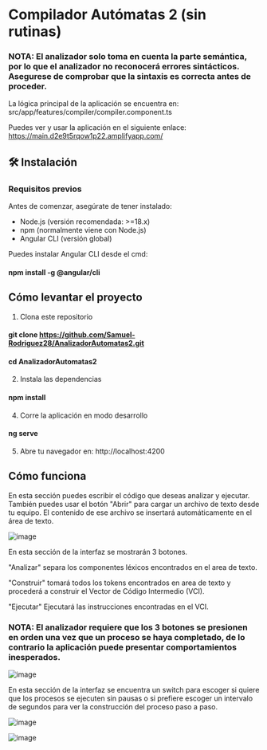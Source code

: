 # Compilador Autómatas 2 (sin rutinas)

### NOTA: El analizador solo toma en cuenta la parte semántica, por lo que el analizador no reconocerá errores sintácticos. Asegurese de comprobar que la sintaxis es correcta antes de proceder.

La lógica principal de la aplicación se encuentra en:
src/app/features/compiler/compiler.component.ts

Puedes ver y usar la aplicación en el siguiente enlace: https://main.d2e9t5rqow1p22.amplifyapp.com/

## 🛠️ Instalación

### Requisitos previos
Antes de comenzar, asegúrate de tener instalado:

- Node.js (versión recomendada: >=18.x)
- npm (normalmente viene con Node.js)
- Angular CLI (versión global)

Puedes instalar Angular CLI desde el cmd:

#### npm install -g @angular/cli

## Cómo levantar el proyecto

1. Clona este repositorio

#### git clone https://github.com/Samuel-Rodriguez28/AnalizadorAutomatas2.git
#### cd AnalizadorAutomatas2
   
2. Instala las dependencias

#### npm install

4. Corre la aplicación en modo desarrollo

#### ng serve

5. Abre tu navegador en: http://localhost:4200

## Cómo funciona

En esta sección puedes escribir el código que deseas analizar y ejecutar.
También puedes usar el botón "Abrir" para cargar un archivo de texto desde tu equipo. 
El contenido de ese archivo se insertará automáticamente en el área de texto.

![image](https://github.com/user-attachments/assets/ebd77b46-d8ac-4bb4-a486-fefe40f43115)

En esta sección de la interfaz se mostrarán 3 botones.

"Analizar" separa los componentes léxicos encontrados en el area de texto.

"Construir" tomará todos los tokens encontrados en area de texto y procederá a construir el Vector de Código Intermedio (VCI).

"Ejecutar" Ejecutará las instrucciones encontradas en el VCI.

### NOTA: El analizador requiere que los 3 botones se presionen en orden una vez que un proceso se haya completado, de lo contrario la aplicación puede presentar comportamientos inesperados.

![image](https://github.com/user-attachments/assets/c67244c6-2d7a-494e-bf20-5c71a0ecabf8)

En esta sección de la interfaz se encuentra un switch para escoger si quiere que los procesos se ejecuten sin pausas o si prefiere escoger un intervalo de segundos para ver la construcción del proceso paso a paso.

![image](https://github.com/user-attachments/assets/094d7257-b3de-4cf6-9bd1-c1c5e4b08276)

![image](https://github.com/user-attachments/assets/77224ccc-a80f-4ea7-aaf2-7dac97b872ec)


